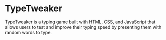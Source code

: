 # TypeTweaker
TypeTweaker is a typing game built with HTML, CSS, and JavaScript that allows users to test and improve their typing speed by presenting them with random words to type.
